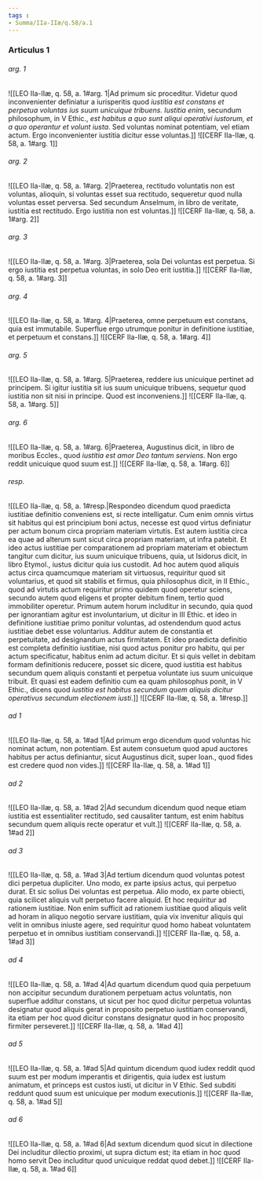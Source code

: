 ```yaml
---
tags : 
- Summa/IIa-IIæ/q.58/a.1
---
```


### Articulus 1

###### arg. 1
![[LEO IIa-IIæ, q. 58, a. 1#arg. 1|Ad primum sic proceditur. Videtur quod inconvenienter definiatur a iurisperitis quod *iustitia est constans et perpetua voluntas ius suum unicuique tribuens. Iustitia enim*, secundum philosophum, in V Ethic., *est habitus a quo sunt aliqui operativi iustorum, et a quo operantur et volunt iusta*. Sed voluntas nominat potentiam, vel etiam actum. Ergo inconvenienter iustitia dicitur esse voluntas.]]
![[CERF IIa-IIæ, q. 58, a. 1#arg. 1]]

###### arg. 2
![[LEO IIa-IIæ, q. 58, a. 1#arg. 2|Praeterea, rectitudo voluntatis non est voluntas, alioquin, si voluntas esset sua rectitudo, sequeretur quod nulla voluntas esset perversa. Sed secundum Anselmum, in libro de veritate, iustitia est rectitudo. Ergo iustitia non est voluntas.]]
![[CERF IIa-IIæ, q. 58, a. 1#arg. 2]]

###### arg. 3
![[LEO IIa-IIæ, q. 58, a. 1#arg. 3|Praeterea, sola Dei voluntas est perpetua. Si ergo iustitia est perpetua voluntas, in solo Deo erit iustitia.]]
![[CERF IIa-IIæ, q. 58, a. 1#arg. 3]]

###### arg. 4
![[LEO IIa-IIæ, q. 58, a. 1#arg. 4|Praeterea, omne perpetuum est constans, quia est immutabile. Superflue ergo utrumque ponitur in definitione iustitiae, et perpetuum et constans.]]
![[CERF IIa-IIæ, q. 58, a. 1#arg. 4]]

###### arg. 5
![[LEO IIa-IIæ, q. 58, a. 1#arg. 5|Praeterea, reddere ius unicuique pertinet ad principem. Si igitur iustitia sit ius suum unicuique tribuens, sequetur quod iustitia non sit nisi in principe. Quod est inconveniens.]]
![[CERF IIa-IIæ, q. 58, a. 1#arg. 5]]

###### arg. 6
![[LEO IIa-IIæ, q. 58, a. 1#arg. 6|Praeterea, Augustinus dicit, in libro de moribus Eccles., quod *iustitia est amor Deo tantum serviens*. Non ergo reddit unicuique quod suum est.]]
![[CERF IIa-IIæ, q. 58, a. 1#arg. 6]]

###### resp.
![[LEO IIa-IIæ, q. 58, a. 1#resp.|Respondeo dicendum quod praedicta iustitiae definitio conveniens est, si recte intelligatur. Cum enim omnis virtus sit habitus qui est principium boni actus, necesse est quod virtus definiatur per actum bonum circa propriam materiam virtutis. Est autem iustitia circa ea quae ad alterum sunt sicut circa propriam materiam, ut infra patebit. Et ideo actus iustitiae per comparationem ad propriam materiam et obiectum tangitur cum dicitur, ius suum unicuique tribuens, quia, ut Isidorus dicit, in libro Etymol., iustus dicitur quia ius custodit. Ad hoc autem quod aliquis actus circa quamcumque materiam sit virtuosus, requiritur quod sit voluntarius, et quod sit stabilis et firmus, quia philosophus dicit, in II Ethic., quod ad virtutis actum requiritur primo quidem quod operetur sciens, secundo autem quod eligens et propter debitum finem, tertio quod immobiliter operetur. Primum autem horum includitur in secundo, quia quod per ignorantiam agitur est involuntarium, ut dicitur in III Ethic. et ideo in definitione iustitiae primo ponitur voluntas, ad ostendendum quod actus iustitiae debet esse voluntarius. Additur autem de constantia et perpetuitate, ad designandum actus firmitatem. Et ideo praedicta definitio est completa definitio iustitiae, nisi quod actus ponitur pro habitu, qui per actum specificatur, habitus enim ad actum dicitur. Et si quis vellet in debitam formam definitionis reducere, posset sic dicere, quod iustitia est habitus secundum quem aliquis constanti et perpetua voluntate ius suum unicuique tribuit. Et quasi est eadem definitio cum ea quam philosophus ponit, in V Ethic., dicens quod *iustitia est habitus secundum quem aliquis dicitur operativus secundum electionem iusti*.]]
![[CERF IIa-IIæ, q. 58, a. 1#resp.]]

###### ad 1
![[LEO IIa-IIæ, q. 58, a. 1#ad 1|Ad primum ergo dicendum quod voluntas hic nominat actum, non potentiam. Est autem consuetum quod apud auctores habitus per actus definiantur, sicut Augustinus dicit, super Ioan., quod fides est credere quod non vides.]]
![[CERF IIa-IIæ, q. 58, a. 1#ad 1]]

###### ad 2
![[LEO IIa-IIæ, q. 58, a. 1#ad 2|Ad secundum dicendum quod neque etiam iustitia est essentialiter rectitudo, sed causaliter tantum, est enim habitus secundum quem aliquis recte operatur et vult.]]
![[CERF IIa-IIæ, q. 58, a. 1#ad 2]]

###### ad 3
![[LEO IIa-IIæ, q. 58, a. 1#ad 3|Ad tertium dicendum quod voluntas potest dici perpetua dupliciter. Uno modo, ex parte ipsius actus, qui perpetuo durat. Et sic solius Dei voluntas est perpetua. Alio modo, ex parte obiecti, quia scilicet aliquis vult perpetuo facere aliquid. Et hoc requiritur ad rationem iustitiae. Non enim sufficit ad rationem iustitiae quod aliquis velit ad horam in aliquo negotio servare iustitiam, quia vix invenitur aliquis qui velit in omnibus iniuste agere, sed requiritur quod homo habeat voluntatem perpetuo et in omnibus iustitiam conservandi.]]
![[CERF IIa-IIæ, q. 58, a. 1#ad 3]]

###### ad 4
![[LEO IIa-IIæ, q. 58, a. 1#ad 4|Ad quartum dicendum quod quia perpetuum non accipitur secundum durationem perpetuam actus voluntatis, non superflue additur constans, ut sicut per hoc quod dicitur perpetua voluntas designatur quod aliquis gerat in proposito perpetuo iustitiam conservandi, ita etiam per hoc quod dicitur constans designatur quod in hoc proposito firmiter perseveret.]]
![[CERF IIa-IIæ, q. 58, a. 1#ad 4]]

###### ad 5
![[LEO IIa-IIæ, q. 58, a. 1#ad 5|Ad quintum dicendum quod iudex reddit quod suum est per modum imperantis et dirigentis, quia iudex est iustum animatum, et princeps est custos iusti, ut dicitur in V Ethic. Sed subditi reddunt quod suum est unicuique per modum executionis.]]
![[CERF IIa-IIæ, q. 58, a. 1#ad 5]]

###### ad 6
![[LEO IIa-IIæ, q. 58, a. 1#ad 6|Ad sextum dicendum quod sicut in dilectione Dei includitur dilectio proximi, ut supra dictum est; ita etiam in hoc quod homo servit Deo includitur quod unicuique reddat quod debet.]]
![[CERF IIa-IIæ, q. 58, a. 1#ad 6]]


